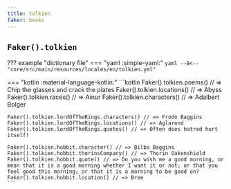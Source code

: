 ```yaml
---
title: tolkien
faker: books
---
```


## `Faker().tolkien`

??? example "dictionary file"
    === "yaml :simple-yaml:"
        ```yaml
        --8<-- "core/src/main/resources/locales/en/tolkien.yml"
        ```

=== "kotlin :material-language-kotlin:"
    ```kotlin
    Faker().tolkien.poems() // => Chip the glasses and crack the plates
    Faker().tolkien.locations() // => Abyss
    Faker().tolkien.races() // => Ainur
    Faker().tolkien.characters() // => Adalbert Bolger

    Faker().tolkien.lordOfTheRings.characters() // => Frodo Baggins
    Faker().tolkien.lordOfTheRings.locations() // => Aglarond
    Faker().tolkien.lordOfTheRings.quotes() // => Often does hatred hurt itself!

    Faker().tolkien.hobbit.character() // => Bilbo Baggins
    Faker().tolkien.hobbit.thorinsCompany() // => Thorin Oakenshield
    Faker().tolkien.hobbit.quote() // => Do you wish me a good morning, or mean that it is a good morning whether I want it or not; or that you feel good this morning; or that it is a morning to be good on?
    Faker().tolkien.hobbit.location() // => Bree
    ```

